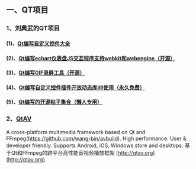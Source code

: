 ## 一、QT项目
### 1、刘典武的QT项目
#### (1)、[Qt编写自定义控件大全](https://blog.csdn.net/feiyangqingyun/article/details/53443488)
#### (2)、[Qt编写echart仪表盘JS交互程序支持webkit和webengine（开源）](https://www.cnblogs.com/feiyangqingyun/p/10546761.html)
#### (3)、[Qt编写GIF录屏工具（开源）](https://www.cnblogs.com/feiyangqingyun/p/10658724.html)
#### (4)、[Qt编写自定义控件插件开放动态库dll使用（永久免费）](https://www.cnblogs.com/feiyangqingyun/p/10686727.html)
#### (5)、[Qt编写的开源帖子集合（懒人专用）](https://www.cnblogs.com/feiyangqingyun/p/10698940.html)

### 2、[QtAV](https://github.com/wang-bin/QtAV)
A cross-platform multimedia framework based on Qt and FFmpeg(https://github.com/wang-bin/avbuild). High performance. User & developer friendly. Supports Android, iOS, Windows store and desktops. 基于Qt和FFmpeg的跨平台高性能音视频播放框架 [http://qtav.org](http://qtav.org)
